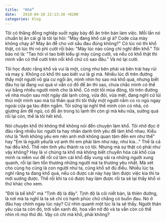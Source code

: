 ```yaml
---
title:  "Khổ"
date:   2018-04-28 22:13:38 +0200
categories: blog
---
```

Tôi có thằng đồng nghiệp suốt ngày bày đồ ăn trên bàn làm việc. Mỗi lần nó chuẩn bị ăn cái gì là tôi lại hỏi: "Mày đang khổ cái gì à? Code của mày không chạy à? Mày ăn để cho vơi sầu đau đúng không?" Có lúc nó thì khổ thật, có lúc thì nó phì cười rồi bảo: "Mày lúc nào cũng chỉ nghĩ đến khổ." Tôi bảo nó là: "Tao hỏi vì tao biết kiểu gì mày cũng cười, và nếu có khổ thật thì mình vẫn có thể cười trên nỗi khổ chứ có sao đâu." Và nó lại cười.

Tôi học được rằng khổ và vui là một, cũng như bên phải và bên trái hay rủi và may ý. Không có khổ thì sao biết vui là gì mà. Nhiều lúc đi trên đường thấy một người vô gia cư ngồi ăn, mình nhìn họ sao mà khổ quá, nhưng biết đâu họ lại đang vui quá vì vẫn có đồ để ăn thì sao, chưa chắc mình có thể vui bằng nhiều người mình cho là khổ. Có một tối mùa đông, tôi trên đường về nhà muộn sau một ngày dài lạnh cóng, vừa đói, vừa mệt, đang nghĩ cứ lủi thủi một mình sao mà tủi thân quá thì tôi thấy một người nằm co ro ngủ ngay ngoài cửa ga tàu điện ngầm. Tôi sững lại nghĩ thế mình còn có nhà, có giường ấm để ngủ, có đồ ăn trong tủ lạnh thì còn gì mà kêu nữa, sướng quá rồi lại còn, thế là tôi hết khổ.

Nói chuyện khổ thì không thể không nói đến chuyện làm khổ. Tôi nhớ đọc ở đâu rằng nhiều lúc người ta hay nhân danh tình yêu để làm khổ nhau. Kiểu như là "Anh không yêu em nên anh mới không quan tâm đến em như thế" hay "Em là người yêu/là vợ anh thì em phải làm như này, như kia..." Thế là cả hai đều khổ. Thế nên tình yêu thành ra có tội. Nhưng mà sự thật có phải như vậy không? Hay là vì chúng ta khổ mà không biết chuyển hóa cái khổ của mình ra niềm vui để rồi cứ làm cái khổ đấy vung vãi ra những người xung quanh, rồi lại làm tổn thương những người mà ta thương yêu nhất. Mà xét cho cùng họ cũng là con người như ta, cũng khổ sở đủ điều. Nhiều lúc ta nghĩ rằng ta đang khổ quá, nếu có được cái này hay làm được việc kia thì ta mới sướng được. Thế rồi khi ta có được hay làm được rồi ta sẽ lại thấy khổ vì thứ khác cho xem.

"Đời là bể khổ" mà "Tịnh độ là đây". Tịnh độ là cõi niết bàn, là thiên đường, là nơi mà ta nghĩ là ta sẽ chỉ có hạnh phúc chứ chẳng có buồn đau. Nó ở đâu hay chính ngay lúc này? Cứ nhìn quanh một lúc là ta sẽ thấy. Người thân yêu của ta còn đó, trời vẫn xanh đó, hoa vẫn nở đó và ta vẫn còn có thể nhìn rõ mọi thứ đó. Vậy có chi mà khổ, phải không?